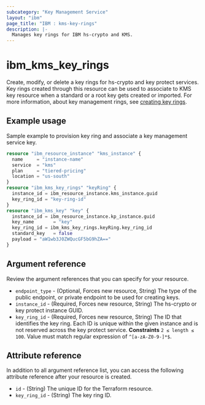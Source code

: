 ```yaml
---
subcategory: "Key Management Service"
layout: "ibm"
page_title: "IBM : kms-key-rings"
description: |-
  Manages key rings for IBM hs-crypto and KMS.
---
```


# ibm_kms_key_rings
Create, modify, or delete a key rings for hs-crypto and key protect services. Key rings created through this resource can be used to associate to KMS key resource when a standard or a root key gets created or imported. For more information, about key management rings, see [creating key rings](https://cloud.ibm.com/docs/key-protect?topic=key-protect-grouping-keys#create-key-ring-api).


## Example usage 
Sample example to provision key ring and associate a key management service key.

```terraform
resource "ibm_resource_instance" "kms_instance" {
  name     = "instance-name"
  service  = "kms"
  plan     = "tiered-pricing"
  location = "us-south"
}
resource "ibm_kms_key_rings" "keyRing" {
  instance_id = ibm_resource_instance.kms_instance.guid
  key_ring_id = "key-ring-id"
}
resource "ibm_kms_key" "key" {
  instance_id = ibm_resource_instance.kp_instance.guid
  key_name       = "key"
  key_ring_id = ibm_kms_key_rings.keyRing.key_ring_id
  standard_key   = false
  payload = "aW1wb3J0ZWQucGF5bG9hZA=="
}
```

## Argument reference
Review the argument references that you can specify for your resource. 

- `endpoint_type` - (Optional, Forces new resource, String) The type of the public endpoint, or private endpoint to be used for creating keys.
- `instance_id` - (Required, Forces new resource, String) The hs-crypto or key protect instance GUID.
- `key_ring_id` - (Required, Forces new resource, String) The ID that identifies the key ring. Each ID is unique within the given instance and is not reserved across the key protect service. **Constraints** `2 ≤ length ≤ 100`. Value must match regular expression of `^[a-zA-Z0-9-]*$`.

## Attribute reference
In addition to all argument reference list, you can access the following attribute reference after your resource is created.

- `id` - (String) The unique ID for the Terraform resource.
- `key_ring_id` - (String) The key ring ID.
